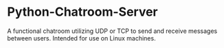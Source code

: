 # Python-Chatroom-Server
A functional chatroom utilizing UDP or TCP to send and receive messages between users. Intended for use on Linux machines.
